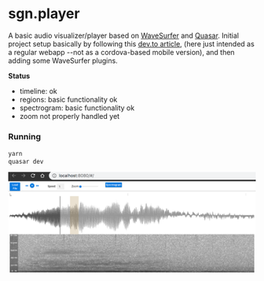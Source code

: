 # sgn.player

A basic audio visualizer/player based on [WaveSurfer](https://wavesurfer-js.org)
and [Quasar](https://quasar.dev).
Initial project setup basically by following this [dev.to article](
https://dev.to/johnnymakestuff/how-to-build-a-soundcloud-like-audio-player-app-with-vuejs-quasar-and-wavesurfer-5bic),
(here just intended as a regular webapp --not as a cordova-based mobile version),
and then adding some WaveSurfer plugins.

**Status**

- timeline: ok
- regions: basic functionality ok
- spectrogram: basic functionality ok
- zoom not properly handled yet

### Running

    yarn
    quasar dev
    
![](screenshot.png)

